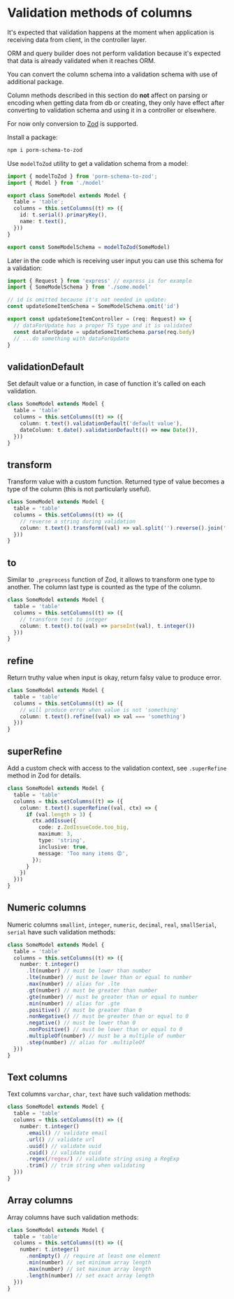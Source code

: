 # Validation methods of columns

It's expected that validation happens at the moment when application is receiving data from client, in the controller layer.

ORM and query builder does not perform validation because it's expected that data is already validated when it reaches ORM.

You can convert the column schema into a validation schema with use of additional package.

Column methods described in this section do **not** affect on parsing or encoding when getting data from db or creating,
they only have effect after converting to validation schema and using it in a controller or elsewhere.

For now only conversion to [Zod](https://github.com/colinhacks/zod) is supported.

Install a package:

```sh
npm i porm-schema-to-zod
```

Use `modelToZod` utility to get a validation schema from a model:

```ts
import { modelToZod } from 'porm-schema-to-zod';
import { Model } from './model'

export class SomeModel extends Model {
  table = 'table';
  columns = this.setColumns((t) => ({
    id: t.serial().primaryKey(),
    name: t.text(),
  }))
}

export const SomeModelSchema = modelToZod(SomeModel)
```

Later in the code which is receiving user input you can use this schema for a validation:

```ts
import { Request } from 'express' // express is for example
import { SomeModelSchema } from './some.model'

// id is omitted because it's not needed in update:
const updateSomeItemSchema = SomeModelSchema.omit('id')

export const updateSomeItemController = (req: Request) => {
  // dataForUpdate has a proper TS type and it is validated
  const dataForUpdate = updateSomeItemSchema.parse(req.body)
  // ...do something with dataForUpdate
}
```

## validationDefault

Set default value or a function, in case of function it's called on each validation.

```ts
class SomeModel extends Model {
  table = 'table'
  columns = this.setColumns((t) => ({
    column: t.text().validationDefault('default value'),
    dateColumn: t.date().validationDefault(() => new Date()),
  }))
}
```

## transform

Transform value with a custom function. Returned type of value becomes a type of the column (this is not particularly useful).

```ts
class SomeModel extends Model {
  table = 'table'
  columns = this.setColumns((t) => ({
    // reverse a string during validation
    column: t.text().transform((val) => val.split('').reverse().join(''))
  }))
}
```

## to

Similar to `.preprocess` function of Zod, it allows to transform one type to another. The column last type is counted as the type of the column.

```ts
class SomeModel extends Model {
  table = 'table'
  columns = this.setColumns((t) => ({
    // transform text to integer
    column: t.text().to((val) => parseInt(val), t.integer())
  }))
}
```

## refine

Return truthy value when input is okay, return falsy value to produce error.

```ts
class SomeModel extends Model {
  table = 'table'
  columns = this.setColumns((t) => ({
    // will produce error when value is not 'something'
    column: t.text().refine((val) => val === 'something')
  }))
}
```

## superRefine

Add a custom check with access to the validation context, see `.superRefine` method in Zod for details.

```ts
class SomeModel extends Model {
  table = 'table'
  columns = this.setColumns((t) => ({
    column: t.text().superRefine((val, ctx) => {
      if (val.length > 3) {
        ctx.addIssue({
          code: z.ZodIssueCode.too_big,
          maximum: 3,
          type: 'string',
          inclusive: true,
          message: 'Too many items 😡',
        });
      }
    })
  }))
}
```

## Numeric columns

Numeric columns `smallint`, `integer`, `numeric`, `decimal`, `real`, `smallSerial`, `serial` have such validation methods:

```ts
class SomeModel extends Model {
  table = 'table'
  columns = this.setColumns((t) => ({
    number: t.integer()
      .lt(number) // must be lower than number
      .lte(number) // must be lower than or equal to number
      .max(number) // alias for .lte
      .gt(number) // must be greater than number
      .gte(number) // must be greater than or equal to number
      .min(number) // alias for .gte
      .positive() // must be greater than 0
      .nonNegative() // must be greater than or equal to 0
      .negative() // must be lower than 0
      .nonPositive() // must be lower than or equal to 0
      .multipleOf(number) // must be a multiple of number
      .step(number) // alias for .multipleOf
  }))
}
```

## Text columns

Text columns `varchar`, `char`, `text` have such validation methods:

```ts
class SomeModel extends Model {
  table = 'table'
  columns = this.setColumns((t) => ({
    number: t.integer()
      .email() // validate email
      .url() // validate url
      .uuid() // validate uuid
      .cuid() // validate cuid
      .regex(/regex/) // validate string using a RegExp
      .trim() // trim string when validating
  }))
}
```

## Array columns

Array columns have such validation methods:

```ts
class SomeModel extends Model {
  table = 'table'
  columns = this.setColumns((t) => ({
    number: t.integer()
      .nonEmpty() // require at least one element
      .min(number) // set minimum array length
      .max(number) // set maximum array length
      .length(number) // set exact array length
  }))
}
```
